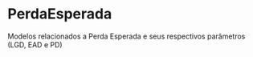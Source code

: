 # PerdaEsperada
Modelos relacionados a Perda Esperada e seus respectivos parâmetros (LGD, EAD e PD) 
